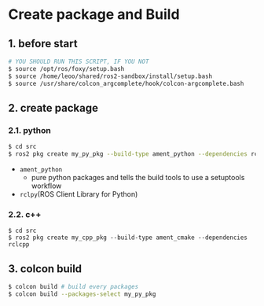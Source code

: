# Create package and Build

## 1. before start
```bash
# YOU SHOULD RUN THIS SCRIPT, IF YOU NOT
$ source /opt/ros/foxy/setup.bash
$ source /home/leoo/shared/ros2-sandbox/install/setup.bash
$ source /usr/share/colcon_argcomplete/hook/colcon-argcomplete.bash
```

## 2. create package
### 2.1. python
```bash
$ cd src
$ ros2 pkg create my_py_pkg --build-type ament_python --dependencies rclpy
```

- `ament_python`
  - pure python packages and tells the build tools to use a setuptools workflow
- `rclpy`(ROS Client Library for Python)

### 2.2. c++
```
$ cd src
$ ros2 pkg create my_cpp_pkg --build-type ament_cmake --dependencies rclcpp
```

## 3. colcon build
```bash
$ colcon build # build every packages
$ colcon build --packages-select my_py_pkg
```
